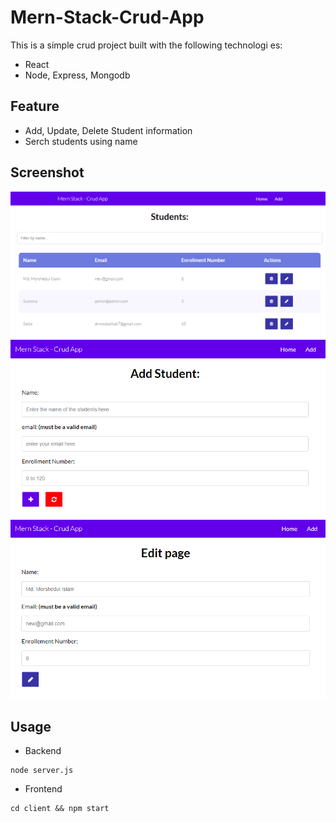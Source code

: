 # Mern-Stack-Crud-App

This is a simple crud project built with the following technologi es:
- React
- Node, Express, Mongodb


## Feature
- Add, Update, Delete Student information
- Serch students using name

## Screenshot

![Home page](screenshot/home.png)
![Add studdent page](screenshot/addStudent.png)
![Edit student page](screenshot/edit.png)

## Usage

- Backend
```shell
node server.js
```

- Frontend
```shell
cd client && npm start
```
